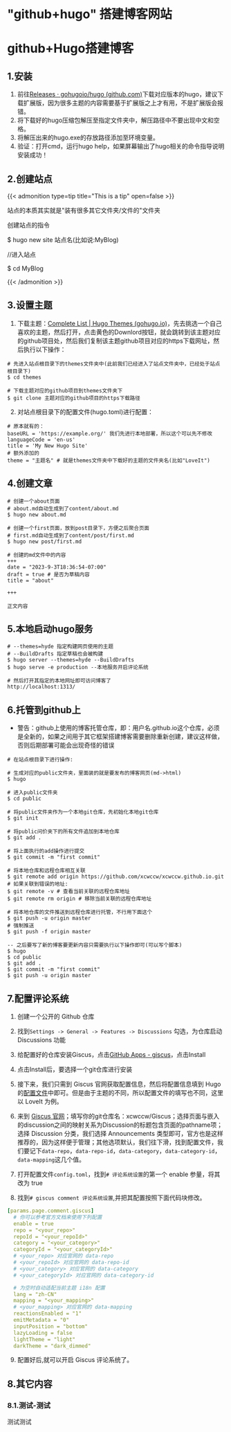 # "github+hugo" 搭建博客网站


# github+Hugo搭建博客

## 1.安装

1. 前往[Releases · gohugoio/hugo (github.com)](https://github.com/gohugoio/hugo/releases)下载对应版本的hugo，建议下载扩展版，因为很多主题的内容需要基于扩展版之上才有用，不是扩展版会报错。
2. 将下载好的hugo压缩包解压至指定文件夹中，解压路径中不要出现中文和空格。
3. 将解压出来的hugo.exe的存放路径添加至环境变量。
4. 验证：打开cmd，运行hugo help，如果屏幕输出了hugo相关的命令指导说明安装成功！



## 2.创建站点

{{< admonition type=tip title="This is a tip" open=false >}}

站点的本质其实就是"装有很多其它文件夹/文件的"文件夹

创建站点的指令

$ hugo new site 站点名(比如说:MyBlog)

//进入站点

$ cd MyBlog

{{< /admonition >}}



## 3.设置主题

1. 下载主题：[Complete List | Hugo Themes (gohugo.io)](https://themes.gohugo.io/)，先去挑选一个自己喜欢的主题，然后打开，点击黄色的Downlord按钮，就会跳转到该主题对应的github项目处，然后我们复制该主题github项目对应的https下载网址，然后执行以下操作：

```
# 先进入站点根目录下的themes文件夹中(此前我们已经进入了站点文件夹中，已经处于站点根目录下)
$ cd themes

# 下载主题对应的github项目到themes文件夹下
$ git clone 主题对应的github项目的https下载路径
```

2. 对站点根目录下的配置文件(hugo.toml)进行配置：

```
# 原本就有的：
baseURL = 'https://example.org/' 我们先进行本地部署，所以这个可以先不修改
languageCode = 'en-us'
title = 'My New Hugo Site'
# 额外添加的
theme = "主题名" # 就是themes文件夹中下载好的主题的文件夹名(比如"LoveIt")
```



## 4.创建文章

```
# 创建一个about页面
# about.md自动生成到了content/about.md
$ hugo new about.md 

# 创建一个first页面，放到post目录下，方便之后聚合页面
# first.md自动生成到了content/post/first.md
$ hugo new post/first.md

# 创建的md文件中的内容
+++
date = "2023-9-3T18:36:54-07:00"
draft = true # 是否为草稿内容
title = "about"

+++

正文内容
```



## 5.本地启动hugo服务

```
# --themes=hyde 指定构建网页使用的主题
# --BuildDrafts 指定草稿也会被构建
$ hugo server --themes=hyde --BuildDrafts
$ hugo serve -e production --本地服务开启评论系统

# 然后打开其指定的本地网址即可访问博客了
http://localhost:1313/
```



## 6.托管到github上

* 警告：github上使用的博客托管仓库，即：用户名.github.io这个仓库，必须是全新的，如果之间用于其它框架搭建博客需要删除重新创建，建议这样做，否则后期部署可能会出现奇怪的错误

```
# 在站点根目录下进行操作:

# 生成对应的public文件夹，里面装的就是要发布的博客网页(md->html)
$ hugo

# 进入public文件夹
$ cd public

# 将public文件夹作为一个本地git仓库，先初始化本地git仓库
$ git init 

# 将public问价夹下的所有文件追加到本地仓库
$ git add . 

# 将上面执行的add操作进行提交
$ git commit -m "first commit" 

# 将本地仓库和远程仓库相互关联
$ git remote add origin https://github.com/xcwccw/xcwccw.github.io.git 
# 如果关联到错误的地址:
$ git remote -v # 查看当前关联的远程仓库地址
$ git remote rm origin # 移除当前关联的远程仓库地址

# 将本地仓库的文件推送到远程仓库进行托管，不行用下面这个
$ git push -u origin master 
# 强制推送
$ git push -f origin master 

-- 之后要写了新的博客要更新内容只需要执行以下操作即可(可以写个脚本)
$ hugo
$ cd public
$ git add .
$ git commit -m "first commit"
$ git push -u origin master
```



## 7.配置评论系统

1. 创建一个公开的 Github 仓库

2. 找到`Settings -> General -> Features -> Discussions` 勾选，为仓库启动 Discussions 功能

3. 给配置好的仓库安装Giscus，点击[GitHub Apps - giscus](https://github.com/apps/giscus)，点击Install

4. 点击Install后，要选择一个git仓库进行安装

5. 接下来，我们只需到 Giscus 官网获取配置信息，然后将配置信息填到 Hugo 的[配置文件](https://www.zhihu.com/search?q=配置文件&search_source=Entity&hybrid_search_source=Entity&hybrid_search_extra={"sourceType"%3A"answer"%2C"sourceId"%3A3115481653})中即可。但是由于主题的不同，所以配置文件的填写也不同，这里以 LoveIt 为例。

6. 来到 [Giscus 官网](https://link.zhihu.com/?target=https%3A//giscus.app/zh-CN)；填写你的git仓库名：xcwccw/Giscus；选择页面与嵌入的discussion之间的映射关系为Discussion的标题包含页面的pathname项；选择 Discussion 分类，我们选择 Announcements 类型即可，官方也是这样推荐的，因为这样便于管理；其他选项默认，我们往下滑，找到配置文件，我们要记下`data-repo`，`data-repo-id`，`data-category`，`data-category-id`，`data-mapping`这几个值。

7. 打开配置文件`config.toml`，找到`# 评论系统设置`的第一个 enable 参量，将其改为 true

8. 找到`# giscus comment 评论系统设置`,并把其配置按照下面代码块修改。

```yaml
[params.page.comment.giscus]   
  # 你可以参考官方文档来使用下列配置   
  enable = true   
  repo = "<your_repo>"   
  repoId = "<your_repoId>"   
  category = "<your_category>"   
  categoryId = "<your_categoryId>"   
  # <your_repo> 对应官网的 data-repo   
  # <your_repoId> 对应官网的 data-repo-id   
  # <your_category> 对应官网的 data-category   
  # <your_categoryId> 对应官网的 data-category-id

  # 为空时自动适配当前主题 i18n 配置   
  lang = "zh-CN"   
  mapping = "<your_mapping>"   
  # <your_mapping> 对应官网的 data-mapping   
  reactionsEnabled = "1"   
  emitMetadata = "0"   
  inputPosition = "bottom"   
  lazyLoading = false   
  lightTheme = "light"   
  darkTheme = "dark_dimmed"
```

9. 配置好后,就可以开启 Giscus 评论系统了。



## 8.其它内容

### 8.1.测试-测试

测试测试

